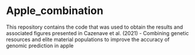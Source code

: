 # Apple_combination
This repository contains the code that was used to obtain the results and associated figures presented in Cazenave et al. (2021) - Combining genetic resources and elite material populations to improve the accuracy of genomic prediction in apple
